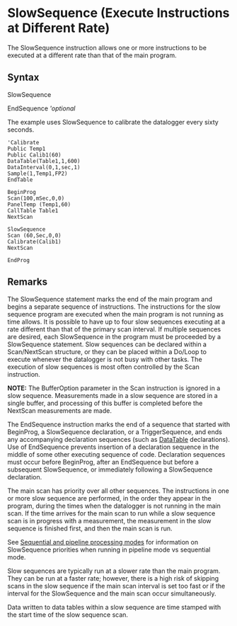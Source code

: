 # SlowSequence (Execute Instructions at Different Rate)

The SlowSequence instruction allows one or more instructions to be executed at a different rate than that of the main program.

## Syntax

SlowSequence

EndSequence _'optional_

The example uses SlowSequence to calibrate the datalogger every sixty seconds.

```
'Calibrate
Public Temp1
Public Calib1(60)
DataTable(Table1,1,600)
DataInterval(0,1,sec,1)
Sample(1,Temp1,FP2)
EndTable

BeginProg
Scan(100,mSec,0,0)
PanelTemp (Temp1,60)
CallTable Table1
NextScan

SlowSequence
Scan (60,Sec,0,0)
Calibrate(Calib1)
NextScan

EndProg
```

## Remarks

The SlowSequence statement marks the end of the main program and begins a separate sequence of instructions. The instructions for the slow sequence program are executed when the main program is not running as time allows. It is possible to have up to four slow sequences executing at a rate different than that of the primary scan interval. If multiple sequences are desired, each SlowSequence in the program must be proceeded by a SlowSequence statement. Slow sequences can be declared within a Scan/NextScan structure, or they can be placed within a Do/Loop to execute whenever the datalogger is not busy with other tasks. The execution of slow sequences is most often controlled by the Scan instruction.

**NOTE:** The BufferOption parameter in the Scan instruction is ignored in a slow sequence. Measurements made in a slow sequence are stored in a single buffer, and processing of this buffer is completed before the NextScan measurements are made.

The EndSequence instruction marks the end of a sequence that started with BeginProg, a SlowSequence declaration, or a TriggerSequence, and ends any accompanying declaration sequences (such as [DataTable](datatable.md) declarations). Use of EndSequence prevents insertion of a declaration sequence in the middle of some other executing sequence of code. Declaration sequences must occur before BeginProg, after an EndSequence but before a subsequent SlowSequence, or immediately following a SlowSequence declaration.

The main scan has priority over all other sequences. The instructions in one or more slow sequence are performed, in the order they appear in the program, during the times when the datalogger is not running in the main scan. If the time arrives for the main scan to run while a slow sequence scan is in progress with a measurement, the measurement in the slow sequence is finished first, and then the main scan is run.

See [Sequential and pipeline processing modes](https://help.campbellsci.com/CR1000X/Content/shared/Details/PipelineSequential.htm) for information on SlowSequence priorities when running in pipeline mode vs sequential mode.

Slow sequences are typically run at a slower rate than the main program. They can be run at a faster rate; however, there is a high risk of skipping scans in the slow sequence if the main scan interval is set too fast or if the interval for the SlowSequence and the main scan occur simultaneously.

Data written to data tables within a slow sequence are time stamped with the start time of the slow sequence scan.
